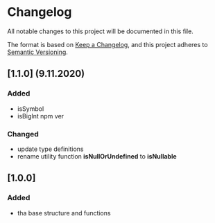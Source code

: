 # Changelog
All notable changes to this project will be documented in this file.

The format is based on [Keep a Changelog](https://keepachangelog.com/en/1.0.0/),
and this project adheres to [Semantic Versioning](https://semver.org/spec/v2.0.0.html).

## [1.1.0] (9.11.2020)
### Added
- isSymbol
- isBigInt
npm ver
### Changed
- update type definitions
- rename utility function **isNullOrUndefined** to **isNullable**


## [1.0.0] 
### Added
- tha base structure and functions
